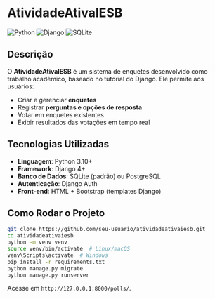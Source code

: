 # AtividadeAtivaIESB

![Python](https://img.shields.io/badge/Python-3776AB?style=for-the-badge&logo=python&logoColor=white)
![Django](https://img.shields.io/badge/Django-092E20?style=for-the-badge&logo=django&logoColor=white)
![SQLite](https://img.shields.io/badge/SQLite-003B57?style=for-the-badge&logo=sqlite&logoColor=white)

## Descrição
O **AtividadeAtivaIESB** é um sistema de enquetes desenvolvido como trabalho acadêmico, baseado no tutorial do Django. Ele permite aos usuários:
- Criar e gerenciar **enquetes**
- Registrar **perguntas e opções de resposta**
- Votar em enquetes existentes
- Exibir resultados das votações em tempo real

## Tecnologias Utilizadas
- **Linguagem**: Python 3.10+
- **Framework**: Django 4+
- **Banco de Dados**: SQLite (padrão) ou PostgreSQL
- **Autenticação**: Django Auth
- **Front-end**: HTML + Bootstrap (templates Django)

## Como Rodar o Projeto
```bash
git clone https://github.com/seu-usuario/atividadeativaiesb.git
cd atividadeativaiesb
python -m venv venv
source venv/bin/activate  # Linux/macOS
venv\Scripts\activate  # Windows
pip install -r requirements.txt
python manage.py migrate
python manage.py runserver
```

Acesse em `http://127.0.0.1:8000/polls/`.

